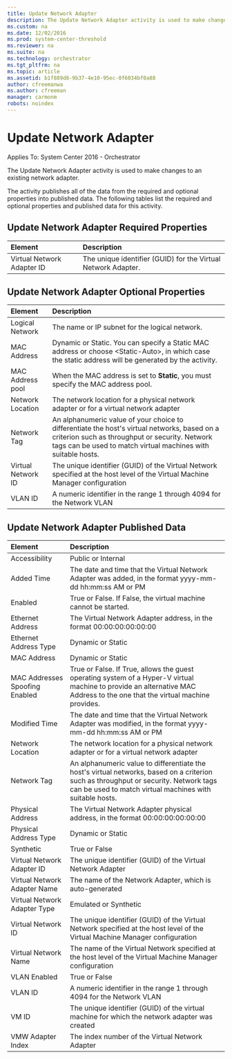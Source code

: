 ```yaml
---
title: Update Network Adapter
description: The Update Network Adapter activity is used to make changes to an existing network adapter.
ms.custom: na
ms.date: 12/02/2016
ms.prod: system-center-threshold
ms.reviewer: na
ms.suite: na
ms.technology: orchestrator
ms.tgt_pltfrm: na
ms.topic: article
ms.assetid: b1f889d8-9b37-4e10-95ec-0f6034bf0a88
author: cfreemanwa
ms.author: cfreeman
manager: carmonm
robots: noindex
---
```

# Update Network Adapter

Applies To: System Center 2016 - Orchestrator

The Update Network Adapter activity is used to make changes to an existing network adapter.

The activity publishes all of the data from the required and optional properties into published data. The following tables list the required and optional properties and published data for this activity.

## Update Network Adapter Required Properties

| Element   | Description   |
|:---|:---|
| Virtual Network Adapter ID | The unique identifier (GUID) for the Virtual Network Adapter. |   

## Update Network Adapter Optional Properties

| Element   | Description   |
|:---|:---|
| Logical Network   | The name or IP subnet for the logical network.      |
| MAC Address   | Dynamic or Static. You can specify a Static MAC address or choose &lt;Static-Auto&gt;, in which case the static address will be generated by the activity.      |
| MAC Address pool   | When the MAC address is set to **Static**, you must specify the MAC address pool.      |
| Network Location   | The network location for a physical network adapter or for a virtual network adapter      |
| Network Tag   | An alphanumeric value of your choice to differentiate the host's virtual networks, based on a criterion such as throughput or security. Network tags can be used to match virtual machines with suitable hosts.    |
| Virtual Network ID | The unique identifier (GUID) of the Virtual Network specified at the host level of the Virtual Machine Manager configuration      |
| VLAN ID   | A numeric identifier in the range 1 through 4094 for the Network VLAN      |


## Update Network Adapter Published Data

| Element   | Description   |
|:---|:---|
| Accessibility   | Public or Internal      |
| Added Time   | The date and time that the Virtual Network Adapter was added, in the format yyyy-mm-dd hh:mm:ss AM or PM      |
| Enabled   | True or False. If False, the virtual machine cannot be started.      |
| Ethernet Address   | The Virtual Network Adapter address, in the format 00:00:00:00:00:00      |
| Ethernet Address Type   | Dynamic or Static      |
| MAC Address   | Dynamic or Static      |
| MAC Addresses Spoofing Enabled | True or False. If True, allows the guest operating system of a Hyper-V virtual machine to provide an alternative MAC Address to the one that the virtual machine provides.      |
| Modified Time   | The date and time that the Virtual Network Adapter was modified, in the format yyyy-mm-dd hh:mm:ss AM or PM      |
| Network Location   | The network location for a physical network adapter or for a virtual network adapter      |
| Network Tag   | An alphanumeric value to differentiate the host's virtual networks, based on a criterion such as throughput or security. Network tags can be used to match virtual machines with suitable hosts.    |
| Physical Address   | The Virtual Network Adapter physical address, in the format 00:00:00:00:00:00      |
| Physical Address Type   | Dynamic or Static      |
| Synthetic   | True or False      |
| Virtual Network Adapter ID   | The unique identifier (GUID) of the Virtual Network Adapter      |
| Virtual Network Adapter Name   | The name of the Network Adapter, which is auto-generated      |
| Virtual Network Adapter Type   | Emulated or Synthetic      |
| Virtual Network ID   | The unique identifier (GUID) of the Virtual Network specified at the host level of the Virtual Machine Manager configuration      |
| Virtual Network Name   | The name of the Virtual Network specified at the host level of the Virtual Machine Manager configuration      |
| VLAN Enabled   | True or False      |
| VLAN ID   | A numeric identifier in the range 1 through 4094 for the Network VLAN      |
| VM ID   | The unique identifier (GUID) of the virtual machine for which the network adapter was created      |
| VMW Adapter Index   | The index number of the Virtual Network Adapter      |
